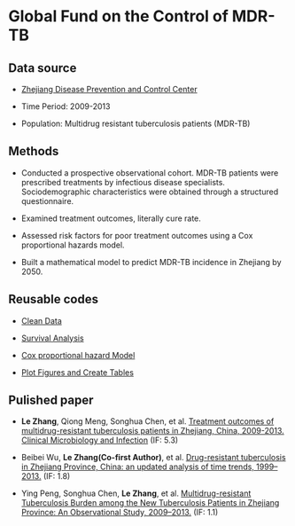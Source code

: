 # Global Fund on the Control of MDR-TB
## Data source
- [Zhejiang Disease Prevention and Control Center](http://www.cdc.zj.cn/)

- Time Period: 2009-2013

- Population: Multidrug resistant tuberculosis patients (MDR-TB)

## Methods
- Conducted a prospective observational cohort. MDR-TB patients were prescribed treatments by infectious disease specialists. Sociodemographic characteristics were obtained through a structured questionnaire. 

- Examined treatment outcomes, literally cure rate.

- Assessed risk factors for poor treatment outcomes using a Cox proportional hazards model.

- Built a mathematical model to predict MDR-TB incidence in Zhejiang by 2050.

## Reusable codes 

- [Clean Data](https://github.com/zhangle0127/GlobalFund_Zhejiang_MDR-TB_Project/tree/master/Clean_Data)

- [Survival Analysis](https://github.com/zhangle0127/GlobalFund_Zhejiang_MDR-TB_Project/tree/master/Survival_Analysis)

- [Cox proportional hazard Model](https://github.com/zhangle0127/GlobalFund_Zhejiang_MDR-TB_Project/tree/master/Cox_Regression_Model)

- [Plot Figures and Create Tables](https://github.com/zhangle0127/GlobalFund_Zhejiang_MDR-TB_Project/tree/master/Create_Tables_And_Figures)

## Pulished paper

- **Le Zhang**, Qiong Meng, Songhua Chen, et al. [Treatment outcomes of multidrug-resistant tuberculosis patients in Zhejiang, China, 2009-2013. Clinical Microbiology and Infection](https://doi.org/10.1016/j.cmi.2017.07.008) (IF: 5.3)

- Beibei Wu, **Le Zhang(Co-first Author)**, et al. [Drug-resistant tuberculosis in Zhejiang Province, China: an updated analysis of time trends, 1999–2013.](http://dx.doi.org/10.1080/16549716.2017.1293925) (IF: 1.8)

- Ying Peng, Songhua Chen, **Le Zhang**, et al. [Multidrug-resistant Tuberculosis Burden among the New Tuberculosis Patients in Zhejiang Province: An Observational Study, 2009–2013.](http://www.cmj.org/text.asp?2017/130/17/2021/213413) (IF: 1.1)



